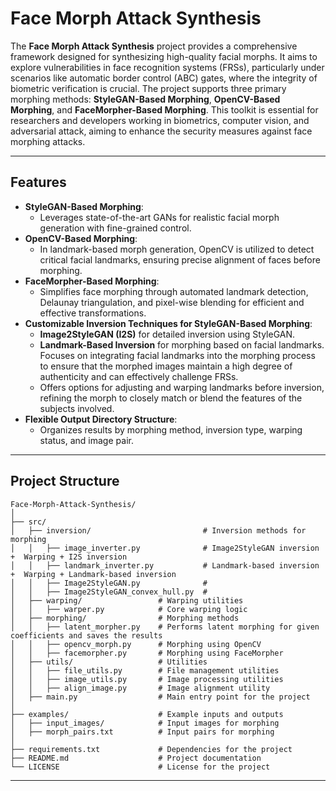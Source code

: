 
# Face Morph Attack Synthesis

The **Face Morph Attack Synthesis** project provides a comprehensive framework designed for synthesizing high-quality facial morphs. It aims to explore vulnerabilities in face recognition systems (FRSs), particularly under scenarios like automatic border control (ABC) gates, where the integrity of biometric verification is crucial. The project supports three primary morphing methods: **StyleGAN-Based Morphing**, **OpenCV-Based Morphing**, and **FaceMorpher-Based Morphing**. This toolkit is essential for researchers and developers working in biometrics, computer vision, and adversarial attack, aiming to enhance the security measures against face morphing attacks.

---

## Features

- **StyleGAN-Based Morphing**:
  - Leverages state-of-the-art GANs for realistic facial morph generation with fine-grained control.
- **OpenCV-Based Morphing**:
  - In landmark-based morph generation, OpenCV is utilized to detect critical facial landmarks, ensuring precise alignment of faces before morphing.
- **FaceMorpher-Based Morphing**:
  - Simplifies face morphing through automated landmark detection, Delaunay triangulation, and pixel-wise blending for efficient and effective transformations.
- **Customizable Inversion Techniques for StyleGAN-Based Morphing**:
  - **Image2StyleGAN (I2S)** for detailed inversion using StyleGAN.
  - **Landmark-Based Inversion** for morphing based on facial landmarks. Focuses on integrating facial landmarks into the morphing process to ensure that the morphed images maintain a high degree of authenticity and can effectively challenge FRSs.
  - Offers options for adjusting and warping landmarks before inversion, refining the morph to closely match or blend the features of the subjects involved.
- **Flexible Output Directory Structure**:
  - Organizes results by morphing method, inversion type, warping status, and image pair.

---

## Project Structure

```plaintext
Face-Morph-Attack-Synthesis/
│
├── src/
│   ├── inversion/                         # Inversion methods for morphing
│   │   ├── image_inverter.py              # Image2StyleGAN inversion  +  Warping + I2S inversion
│   │   ├── landmark_inverter.py           # Landmark-based inversion +  Warping + Landmark-based inversion
│   │   ├── Image2StyleGAN.py              #  
│   │   ├── Image2StyleGAN_convex_hull.py  # 
│   ├── warping/                 # Warping utilities
│   │   ├── warper.py            # Core warping logic
│   ├── morphing/                # Morphing methods
│   │   ├── latent_morpher.py    # Performs latent morphing for given coefficients and saves the results
│   │   ├── opencv_morph.py      # Morphing using OpenCV 
│   │   ├── facemorpher.py       # Morphing using FaceMorpher
│   ├── utils/                   # Utilities
│   │   ├── file_utils.py        # File management utilities
│   │   ├── image_utils.py       # Image processing utilities
│   │   ├── align_image.py       # Image alignment utility
│   ├── main.py                  # Main entry point for the project
│
├── examples/                    # Example inputs and outputs
│   ├── input_images/            # Input images for morphing
│   ├── morph_pairs.txt          # Input pairs for morphing
│
├── requirements.txt             # Dependencies for the project
├── README.md                    # Project documentation
└── LICENSE                      # License for the project
```

---

